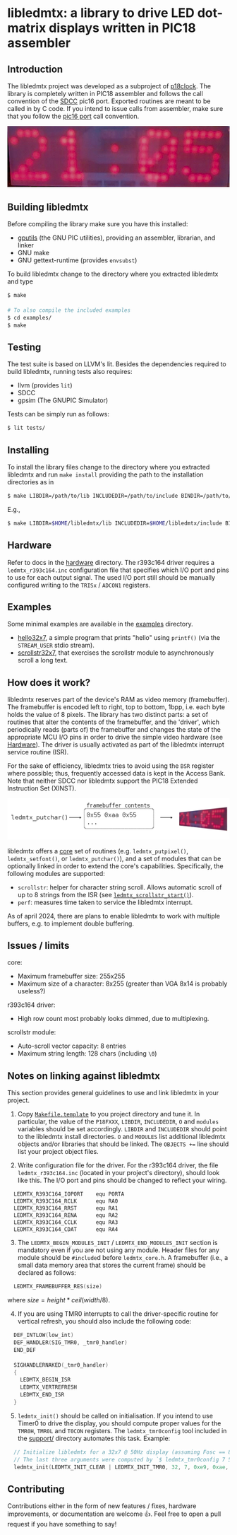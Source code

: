 # libledmtx: a library to drive LED dot-matrix displays written in PIC18 assembler

## Introduction
The libledmtx project was developed as a subproject of [p18clock](https://github.com/jalopezg-git/p18clock).
The library is completely written in PIC18 assembler and follows the call convention of the [SDCC](http://sdcc.sourceforge.net/) pic16 port.
Exported routines are meant to be called in by C code.
If you intend to issue calls from assembler, make sure that you follow the [pic16 port](http://sdcc.sourceforge.net/doc/sdccman.pdf) call convention.

![libledmtx driving a LED display](doc/demo.jpg)

## Building libledmtx
Before compiling the library make sure you have this installed:
- [gputils](https://gputils.sourceforge.io/) (the GNU PIC utilities), providing an assembler, librarian, and linker
- GNU make
- GNU gettext-runtime (provides `envsubst`)

To build libledmtx change to the directory where you extracted libledmtx and type
```bash
$ make

# To also compile the included examples
$ cd examples/
$ make
````

## Testing
The test suite is based on LLVM's lit.  Besides the dependencies required to build libledmtx, running tests also requires:
- llvm (provides `lit`)
- SDCC
- gpsim (The GNUPIC Simulator)

Tests can be simply run as follows:
```bash
$ lit tests/
```

## Installing
To install the library files change to the directory where you extracted libledmtx and run `make install` providing the path to the installation directories as in
```bash
$ make LIBDIR=/path/to/lib INCLUDEDIR=/path/to/include BINDIR=/path/to/bin install
```
E.g.,
```bash
$ make LIBDIR=$HOME/libledmtx/lib INCLUDEDIR=$HOME/libledmtx/include BINDIR=$HOME/libledmtx/bin install
```

## Hardware
Refer to docs in the [hardware](https://github.com/jalopezg-git/libledmtx/tree/master/doc/hardware/) directory.
The r393c164 driver requires a `ledmtx_r393c164.inc` configuration file that specifies which I/O port and pins to use for each output signal.
The used I/O port still should be manually configured writing to the `TRISx` / `ADCON1` registers.

## Examples
Some minimal examples are available in the [examples](https://github.com/jalopezg-git/libledmtx/tree/master/examples/) directory.
- [hello32x7](https://github.com/jalopezg-git/libledmtx/blob/master/examples/hello32x7/hello32x7.c), a simple program that prints "hello" using `printf()` (via the `STREAM_USER` stdio stream).
- [scrollstr32x7](https://github.com/jalopezg-git/libledmtx/blob/master/examples/scrollstr32x7/scrollstr32x7.c), that exercises the scrollstr module to asynchronously scroll a long text.

## How does it work?
libledmtx reserves part of the device's RAM as video memory (framebuffer).  The framebuffer is encoded left to right, top to bottom, 1bpp, i.e. each byte holds the value of 8 pixels.
The library has two distinct parts: a set of routines that alter the contents of the framebuffer, and the 'driver', which periodically reads (parts of) the framebuffer and changes the state of the appropriate MCU I/O pins in order to drive the simple video hardware (see [Hardware](https://github.com/jalopezg-git/libledmtx/#hardware)).
The driver is usually activated as part of the libledmtx interrupt service routine (ISR).

For the sake of efficiency, libledmtx tries to avoid using the `BSR` register where possible; thus, frequently accessed data is kept in the Access Bank.
Note that neither SDCC nor libledmtx support the PIC18 Extended Instruction Set (XINST).

![libledmtx overview](doc/overview.png)

libledmtx offers a [core](https://github.com/jalopezg-git/libledmtx/blob/master/include/ledmtx_core.h) set of routines (e.g. `ledmtx_putpixel()`, `ledmtx_setfont()`, or `ledmtx_putchar()`), and a set of modules that can be optionally linked in order to extend the core's capabilities.  Specifically, the following modules are supported:
- `scrollstr`: helper for character string scroll.  Allows automatic scroll of up to 8 strings from the ISR (see [`ledmtx_scrollstr_start()`](https://github.com/jalopezg-git/libledmtx/blob/master/include/ledmtx_scrollstr.h)).
- `perf`: measures time taken to service the libledmtx interrupt.

As of april 2024, there are plans to enable libledmtx to work with multiple buffers, e.g. to implement double buffering.

## Issues / limits
core:
- Maximum framebuffer size:	255x255
- Maximum size of a character:		8x255 (greater than VGA 8x14 is probably useless?)

r393c164 driver:
- High row count most probably looks dimmed, due to multiplexing.

scrollstr module:
- Auto-scroll vector capacity:		8 entries
- Maximum string length:		128 chars (including `\0`)

## Notes on linking against libledmtx
This section provides general guidelines to use and link libledmtx in your project.

1. Copy [`Makefile.template`](https://github.com/jalopezg-git/libledmtx/blob/master/doc/Makefile.template) to you project directory and tune it.
In particular, the value of the `P18FXXX`, `LIBDIR`, `INCLUDEDIR`, `O` and `modules` variables should be set accordingly.
`LIBDIR` and `INCLUDEDIR` should point to the libledmtx install directories.
`O` and `MODULES` list additional libledmtx objects and/or libraries that should be linked.
The `OBJECTS +=` line should list your project object files.

2. Write configuration file for the driver.
For the r393c164 driver, the file `ledmtx_r393c164.inc` (located in your project's directory), should look like this.  The I/O port and pins should be changed to reflect your wiring.
```
  LEDMTX_R393C164_IOPORT	equ	PORTA
  LEDMTX_R393C164_RCLK		equ	RA0
  LEDMTX_R393C164_RRST		equ	RA1
  LEDMTX_R393C164_RENA		equ	RA2
  LEDMTX_R393C164_CCLK		equ	RA3
  LEDMTX_R393C164_CDAT		equ	RA4
```

3. The `LEDMTX_BEGIN_MODULES_INIT` / `LEDMTX_END_MODULES_INIT` section is mandatory even if you are not using any module.
Header files for any module should be `#include`d before `ledmtx_core.h`.
A framebuffer (i.e., a small data memory area that stores the current frame) should be declared as follows:
```c
  LEDMTX_FRAMEBUFFER_RES(size)
```
where $size = height * ceil(width / 8)$.

4. If you are using TMR0 interrupts to call the driver-specific routine for vertical refresh, you should also include the following code:
```c
  DEF_INTLOW(low_int)
  DEF_HANDLER(SIG_TMR0, _tmr0_handler)
  END_DEF

  SIGHANDLERNAKED(_tmr0_handler)
  {
    LEDMTX_BEGIN_ISR
    LEDMTX_VERTREFRESH
    LEDMTX_END_ISR
  }
```

5. `ledmtx_init()` should be called on initialisation.  If you intend to use Timer0 to drive the display, you should compute proper values for the `TMR0H`, `TMR0L` and `T0CON` registers.
The `ledmtx_tmr0config` tool included in the [support/](https://github.com/jalopezg-git/libledmtx/tree/master/support/) directory automates this task.
Example:
```c
  // Initialize libledmtx for a 32x7 @ 50Hz display (assuming Fosc == 8MHz)
  // The last three arguments were computed by `$ ledmtx_tmr0config 7 50 8000000`
  ledmtx_init(LEDMTX_INIT_CLEAR | LEDMTX_INIT_TMR0, 32, 7, 0xe9, 0xae, 0x88)
```

## Contributing
Contributions either in the form of new features / fixes, hardware improvements, or documentation are welcome :+1:.
Feel free to open a pull request if you have something to say!
